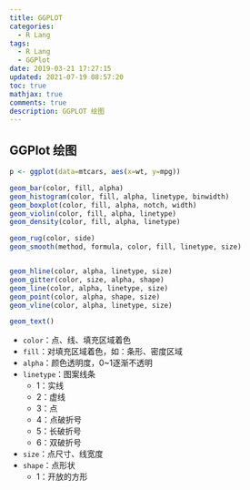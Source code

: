 ```yaml
---
title: GGPLOT
categories:
  - R Lang
tags:
  - R Lang
  - GGPlot
date: 2019-03-21 17:27:15
updated: 2021-07-19 08:57:20
toc: true
mathjax: true
comments: true
description: GGPLOT 绘图
---
```


##	GGPlot 绘图

```R
p <- ggplot(data=mtcars, aes(x=wt, y=mpg))

geom_bar(color, fill, alpha)
geom_histogram(color, fill, alpha, linetype, binwidth)
geom_boxplot(color, fill, alpha, notch, width)
geom_violin(color, fill, alpha, linetype)
geom_density(color, fill, alpha, linetype)

geom_rug(color, side)
geom_smooth(method, formula, color, fill, linetype, size)


geom_hline(color, alpha, linetype, size)
geom_gitter(color, size, alpha, shape)
geom_line(color, alpha, linetype, size)
geom_point(color, alpha, shape, size)
geom_vline(color, alpha, linetype, size)

geom_text()
```

-	`color`：点、线、填充区域着色
-	`fill`：对填充区域着色，如：条形、密度区域
-	`alpha`：颜色透明度，0~1逐渐不透明
-	`linetype`：图案线条
	-	1：实线
	-	2：虚线
	-	3：点
	-	4：点破折号
	-	5：长破折号
	-	6：双破折号
-	`size`：点尺寸、线宽度
-	`shape`：点形状
	-	1：开放的方形
